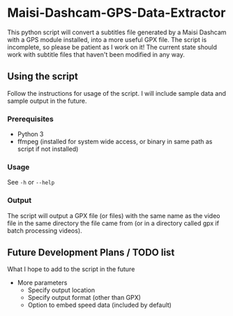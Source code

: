 # Maisi-Dashcam-GPS-Data-Extractor

This python script will convert a subtitles file generated by a Maisi Dashcam with a GPS module installed, into a more useful GPX file.
The script is incomplete, so please be patient as I work on it! The current state should work with subtitle files that haven't been modified in any way.

## Using the script

Follow the instructions for usage of the script. I will include sample data and sample output in the future.

### Prerequisites

* Python 3
* ffmpeg (installed for system wide access, or binary in same path as script if not installed)

### Usage

See ```-h``` or ```--help```

### Output

The script will output a GPX file (or files) with the same name as the video file in the same directory the file came from (or in a directory called gpx if batch processing videos).

## Future Development Plans / TODO list

What I hope to add to the script in the future

* More parameters
   * Specify output location
   * Specify output format (other than GPX)
   * Option to embed speed data (included by default)
